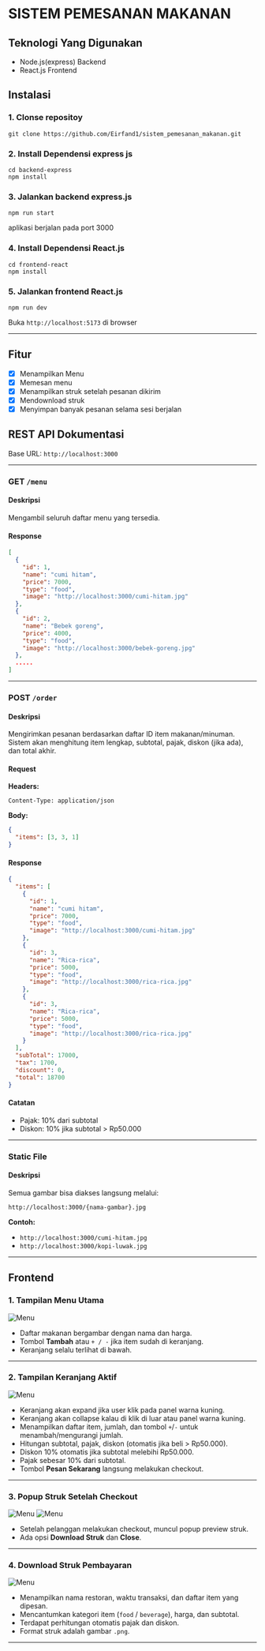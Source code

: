 # SISTEM PEMESANAN MAKANAN
## Teknologi Yang Digunakan
- Node.js(express) Backend
- React.js Frontend

## Instalasi
### 1. Clonse repositoy
```
git clone https://github.com/Eirfand1/sistem_pemesanan_makanan.git
```
### 2. Install Dependensi express js
```
cd backend-express
npm install
```

### 3. Jalankan backend express.js
```
npm run start
```
aplikasi berjalan pada port 3000

### 4. Install Dependensi React.js
```
cd frontend-react
npm install
```

### 5. Jalankan frontend React.js
```
npm run dev
```

Buka ```http://localhost:5173``` di browser

---

## Fitur
- [x] Menampilkan Menu
- [x] Memesan menu 
- [x] Menampilkan struk setelah pesanan dikirim
- [x] Mendownload struk
- [x] Menyimpan banyak pesanan selama sesi berjalan

## REST API Dokumentasi

Base URL: `http://localhost:3000`

---

### GET `/menu`

#### Deskripsi

Mengambil seluruh daftar menu yang tersedia.

#### Response

```json
[
  {
    "id": 1,
    "name": "cumi hitam",
    "price": 7000,
    "type": "food",
    "image": "http://localhost:3000/cumi-hitam.jpg"
  },
  {
    "id": 2,
    "name": "Bebek goreng",
    "price": 4000,
    "type": "food",
    "image": "http://localhost:3000/bebek-goreng.jpg"
  },
  .....
]
```

---

### POST `/order`

#### Deskripsi

Mengirimkan pesanan berdasarkan daftar ID item makanan/minuman. Sistem akan menghitung item lengkap, subtotal, pajak, diskon (jika ada), dan total akhir.

#### Request

**Headers:**

```http
Content-Type: application/json
```

**Body:**

```json
{
  "items": [3, 3, 1]
}
```

#### Response

```json
{
  "items": [
    {
      "id": 1,
      "name": "cumi hitam",
      "price": 7000,
      "type": "food",
      "image": "http://localhost:3000/cumi-hitam.jpg"
    },
    {
      "id": 3,
      "name": "Rica-rica",
      "price": 5000,
      "type": "food",
      "image": "http://localhost:3000/rica-rica.jpg"
    },
    {
      "id": 3,
      "name": "Rica-rica",
      "price": 5000,
      "type": "food",
      "image": "http://localhost:3000/rica-rica.jpg"
    }
  ],
  "subTotal": 17000,
  "tax": 1700,
  "discount": 0,
  "total": 18700
}
```

#### Catatan

* Pajak: 10% dari subtotal
* Diskon: 10% jika subtotal > Rp50.000

---

### Static File

#### Deskripsi

Semua gambar bisa diakses langsung melalui:

```
http://localhost:3000/{nama-gambar}.jpg
```

**Contoh:**

* `http://localhost:3000/cumi-hitam.jpg`
* `http://localhost:3000/kopi-luwak.jpg`

---

## Frontend

### 1. Tampilan Menu Utama 
![Menu](./doc-img/5.png)

- Daftar makanan bergambar dengan nama dan harga.
- Tombol **Tambah** atau `+ / -` jika item sudah di keranjang.
- Keranjang selalu terlihat di bawah.

---

### 2. Tampilan Keranjang Aktif 
![Menu](./doc-img/4.png)

- Keranjang akan expand jika user klik pada panel warna kuning.
- Keranjang akan collapse kalau di klik di luar atau panel warna kuning.
- Menampilkan daftar item, jumlah, dan tombol `+`/`-` untuk menambah/mengurangi jumlah.
- Hitungan subtotal, pajak, diskon (otomatis jika beli > Rp50.000).
- Diskon 10% otomatis jika subtotal melebihi Rp50.000.
- Pajak sebesar 10% dari subtotal.
- Tombol **Pesan Sekarang** langsung melakukan checkout.

---

### 3. Popup Struk Setelah Checkout 
![Menu](./doc-img/3.png)
![Menu](./doc-img/2.png)

- Setelah pelanggan melakukan checkout, muncul popup preview struk.
- Ada opsi **Download Struk** dan **Close**.

---

### 4. Download Struk Pembayaran 
![Menu](./doc-img/1.png)

- Menampilkan nama restoran, waktu transaksi, dan daftar item yang dipesan.
- Mencantumkan kategori item (`food` / `beverage`), harga, dan subtotal.
- Terdapat perhitungan otomatis pajak dan diskon.
- Format struk adalah gambar `.png`.

---
